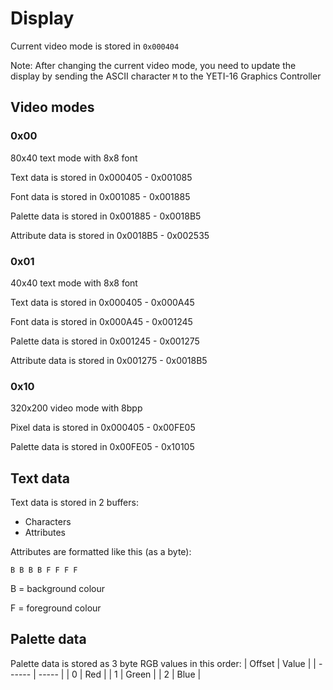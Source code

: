 # Display
Current video mode is stored in `0x000404`

Note: After changing the current video mode, you need to update the display by sending
the ASCII character `M` to the YETI-16 Graphics Controller

## Video modes

### 0x00
80x40 text mode with 8x8 font

Text data is stored in 0x000405 - 0x001085

Font data is stored in 0x001085 - 0x001885

Palette data is stored in 0x001885 - 0x0018B5

Attribute data is stored in 0x0018B5 - 0x002535

### 0x01
40x40 text mode with 8x8 font

Text data is stored in 0x000405 - 0x000A45

Font data is stored in 0x000A45 - 0x001245

Palette data is stored in 0x001245 - 0x001275

Attribute data is stored in 0x001275 - 0x0018B5

### 0x10
320x200 video mode with 8bpp

Pixel data is stored in 0x000405 - 0x00FE05

Palette data is stored in 0x00FE05 - 0x10105

## Text data
Text data is stored in 2 buffers:
- Characters
- Attributes

Attributes are formatted like this (as a byte):
```
B B B B F F F F
```
B = background colour

F = foreground colour

## Palette data
Palette data is stored as 3 byte RGB values in this order:
| Offset | Value |
| ------ | ----- |
| 0      | Red   |
| 1      | Green |
| 2      | Blue  |
